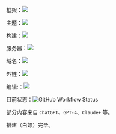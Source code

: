框架：![ ](https://img.shields.io/badge/mkdocs-green)

主题：![ ](https://img.shields.io/docker/v/squidfunk/mkdocs-material?label=Material)

<!-- 环境：![ ](https://img.shields.io/badge/-CodeSpaces-yellowgreen) -->

构建：![ ](https://img.shields.io/badge/-GitHub%20Actions-blue)

服务器：![ ](https://img.shields.io/badge/-Vercel-blue)

域名：![ ](https://img.shields.io/badge/NameSoil-free-red)

外链：![ ](https://img.shields.io/badge/-SMMS-yellowgreen)

编辑:：![ ](https://img.shields.io/badge/-VS%20Code-orange)

目前状态：![GitHub Workflow Status](https://img.shields.io/github/actions/workflow/status/dingeral/doc-note/ci.yml)

部分内容来自 `ChatGPT`、`GPT-4`、`Claude+` 等。

搭建（白嫖）完毕。

